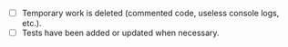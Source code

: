 - [ ] Temporary work is deleted (commented code, useless console logs, etc.).
- [ ] Tests have been added or updated when necessary.
